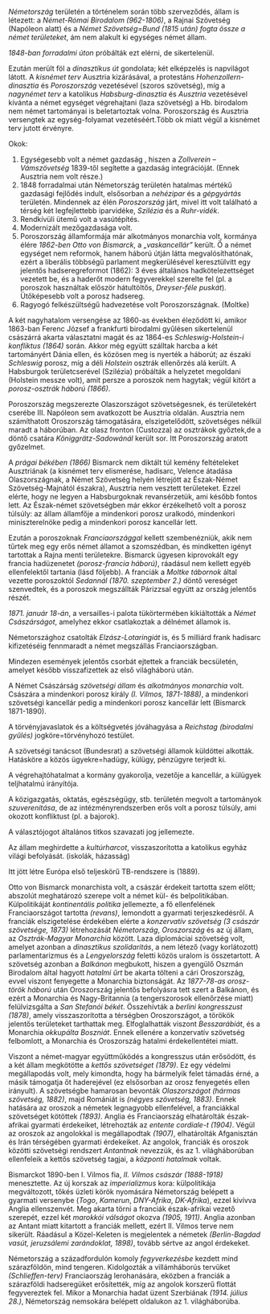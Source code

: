*Németország* területén a történelem során több szerveződés, állam is létezett: a *Német-Római Birodalom (962-1806)*, a Rajnai Szövetség (Napóleon alatt) és a *Német Szövetség=Bund (1815 után) fogta össze a német területeket*, ám nem alakult ki egységes német állam.

*1848-ban forradalmi úton* próbálták ezt elérni, de sikertelenül.

Ezután merült föl a *dinasztikus út* gondolata; két elképzelés is napvilágot látott. A *kisnémet terv* Ausztria kizárásával, a protestáns *Hohenzollern-dinasztia* és *Poroszország* vezetésével (szoros szövetség), míg a *nagynémet terv* a katolikus *Habsburg-dinasztia* és *Ausztria* vezetésével kívánta a német egységet végrehajtani (laza szövetség) a Hb. birodalom nem német tartományai is beletartoztak volna. Poroszország és Ausztria versengtek az egység-folyamat vezetéséért.Több ok miatt végül a kisnémet terv jutott érvényre.

Okok:
1. Egységesebb volt a német gazdaság , hiszen a *Zollverein – Vámszövetség* 1839-től segítette a gazdaság integrációját. (Ennek Ausztria nem volt része.)
2. 1848 forradalmai után Németország területén hatalmas mértékű gazdasági fejlődés indult, elsősorban a *nehézipar* és a *gépgyártás* területén. Mindennek az élén *Poroszország* járt, mivel itt volt található a térség két legfejlettebb iparvidéke, *Szilézia* és a *Ruhr-vidék*.
3. Rendkívüli ütemű volt a vasútépítés.
4. Modernizált mezőgazdasága volt.
5. Poroszország államformája már alkotmányos monarchia volt, kormánya élére *1862-ben* *Otto von Bismarck*, a *„vaskancellár”* került. Ő a német egységet nem reformok, hanem háború útján látta megvalósíthatónak, ezért a liberális többségű parlament megkerülésével keresztülvitt egy jelentős hadseregreformot (1862): 3 éves általános hadkötelezettséget vezetett be, és a haderőt modern fegyverekkel szerelte fel (pl. a poroszok használtak először hátultöltős, *Dreyser-féle puskát*). Ütőképesebb volt a porosz hadsereg.
6. Ragyogó felkészültségű hadvezetése volt Poroszországnak. (Moltke)

A két nagyhatalom versengése az 1860-as években éleződött ki, amikor 1863-ban Ferenc József a frankfurti birodalmi gyűlésen sikertelenül császárrá akarta választatni magát és az 1864-es *Schleswig-Holstein-i konfliktus (1864)* során. Akkor még együtt szálltak harcba a két tartományért Dánia ellen, és közösen meg is nyerték a háborút; az északi *Schleswig* porosz, míg a déli *Holstein* osztrák ellenőrzés alá került. A Habsburgok területcserével (Szilézia) próbálták a helyzetet megoldani (Holstein messze volt), amit persze a poroszok nem hagytak; végül kitört a *porosz-osztrák háború (1866)*.

Poroszország megszerezte Olaszországot szövetségesnek, és területekért cserébe III. Napóleon sem avatkozott be Ausztria oldalán. Ausztria nem számíthatott Oroszország támogatására, elszigetelődött, szövetséges nélkül maradt a háborúban. Az olasz fronton (Custozza) az osztrákok győztek,de a döntő csatára *Königgrätz-Sadowánál* került sor. Itt Poroszország aratott győzelmet.

A *prágai békében (1866)* Bismarck nem diktált túl kemény feltételeket Ausztriának (a kisnémet terv elismerése, hadisarc, Velence átadása Olaszországnak, a Német Szövetség helyén létrejött az Észak-Német Szövetség-Majnától északra), Ausztria nem vesztett területeket. Ezzel elérte, hogy ne legyen a Habsburgoknak revansérzetük, ami később fontos lett. Az Észak-német szövetségben már ekkor érzékelhető volt a porosz túlsúly: az állam államfője a mindenkori porosz uralkodó, mindenkori miniszterelnöke pedig a mindenkori porosz kancellár lett.

Ezután a poroszoknak *Franciaországgal* kellett szembenézniük, akik nem tűrtek meg egy erős német államot a szomszédban, és mindketten igényt tartottak a Rajna menti területekre. Bismarck ügyesen kiprovokált egy francia hadüzenetet *(porosz-francia háború)*, ráadásul nem kellett egyéb ellenfelektől tartania (lásd följebb). A franciák a *Moltke tábornok* által vezette poroszoktól *Sedannál (1870. szeptember 2.)* döntő vereséget szenvedtek, és a poroszok megszállták Párizzsal együtt az ország jelentős részét.

*1871. január 18-án*, a versailles-i palota tükörtermében kikiáltották a *Német Császárságot*, amelyhez ekkor csatlakoztak a délnémet államok is.

Németországhoz csatolták *Elzász-Lotaringiát* is, és 5 milliárd frank hadisarc kifizetéséig fennmaradt a német megszállás Franciaországban.

Mindezen események jelentős csorbát ejtettek a franciák becsületén, amelyet később visszafizettek az első világháború után.

A Német Császárság *szövetségi állam* és *alkotmányos monarchia* volt. Császára a mindenkori porosz király *(I. Vilmos, 1871-1888)*, a mindenkori szövetségi kancellár pedig a mindenkori porosz kancellár lett (Bismarck 1871-1890).

A törvényjavaslatok és a költségvetés jóváhagyása a *Reichstag (birodalmi gyűlés)* jogköre=törvényhozó testület.

A szövetségi tanácsot (Bundesrat) a szövetségi államok küldöttei alkották. Hatásköre a közös ügyekre=hadügy, külügy, pénzügyre terjedt ki.

A végrehajtóhatalmat a kormány gyakorolja, vezetője a kancellár, a külügyek teljhatalmú irányítója.

A közigazgatás, oktatás, egészségügy, stb. területén megvolt a tartományok *szuverenitása*, de az intézményrendszerben erős volt a porosz túlsúly, ami okozott konfliktust (pl. a bajorok).

A választójogot általános titkos szavazati jog jellemezte.

Az állam meghirdette a *kultúrharcot*, visszaszorította a katolikus egyház világi befolyását. (iskolák, házasság)

Itt jött létre Európa első teljeskörű TB-rendszere is (1889).

Otto von Bismarck monarchista volt, a császár érdekeit tartotta szem előtt; abszolút meghatározó szerepe volt a német kül- és belpolitikában. Külpolitikáját *kontinentális politika* jellemezte, a fő ellenfelének Franciaországot tartotta *(revans)*, lemondott a gyarmati terjeszkedésről. A franciák elszigetelése érdekében elérte a *konzervatív szövetség (3 császár szövetsége, 1873)* létrehozását *Németország*, *Oroszország* és az új állam, az *Osztrák-Magyar Monarchia* között. Laza diplomáciai szövetség volt, amelyet azonban a *dinasztikus szolidaritás*, a nem létező (vagy korlátozott) parlamentarizmus és a *Lengyelország* feletti közös uralom is összetartott. A szövetség azonban a *Balkánon* megbukott, hiszen a gyengülő Oszmán Birodalom által hagyott *hatalmi űrt* be akarta tölteni a cári Oroszország, evvel viszont fenyegette a Monarchia biztonságát. Az *1877-78-as orosz-török háború* után Oroszország jelentős befolyásra tett szert a Balkánon, és ezért a Monarchia és Nagy-Britannia (a tengerszorosok ellenőrzése miatt) felülvizsgálta a *San Stefanói békét*. Összehívták a *berlini kongresszust (1878)*, amely visszaszorította a térségben Oroszországot, a törökök jelentős területeket tarthattak meg. Elfoglalhatták viszont *Besszarábiát*, és a Monarchia *okkupálta Boszniát*. Ennek ellenére a konzervatív szövetség felbomlott, a Monarchia és Oroszország hatalmi érdekellentétei miatt.

Viszont a német-magyar együttműködés a kongresszus után erősödött, és a két állam megkötötte a *kettős szövetséget (1879)*. Ez egy védelmi megállapodás volt, mely kimondta, hogy ha bármelyik felet támadás érné, a másik támogatja őt haderejével (ez elsősorban az orosz fenyegetés ellen irányult). A szövetségbe hamarosan bevonták *Olaszországot (hármas szövetség, 1882)*, majd Romániát is *(négyes szövetség, 1883)*. Ennek hatására az oroszok a németek legnagyobb ellenfelével, a franciákkal szövetséget kötöttek *(1893)*. Anglia és Franciaország elhatárolták észak-afrikai gyarmati érdekeiket, létrehozták az *entente cordiale-t (1904)*. Végül az oroszok az angolokkal is megállapodtak *(1907)*, elhatárolták Afganisztán és Irán térségében gyarmati érdekeiket. Az angolok, franciák és oroszok közötti szövetségi rendszert *Antantnak* nevezzük, és az 1. világháborúban ellenfeleik a kettős szövetség tagjai, a *központi hatalmak* voltak.

Bismarckot 1890-ben I. Vilmos fia, *II. Vilmos császár (1888-1918)* menesztette. Az új korszak az *imperializmus* kora: külpolitikája megváltozott, tőkés üzleti körök nyomására Németország belépett a gyarmati versenybe (*Togo*, *Kamerun*, *DNY-Afrika*, *DK-Afrika*), ezzel kivívva Anglia ellenszenvét. Meg akarta törni a franciák észak-afrikai vezető szerepét, ezzel két *marokkói válságot* okozva *(1905, 1911)*. Anglia azonban az Antant miatt kitartott a franciák mellett, ezért II. Vilmos terve nem sikerült. Ráadásul a Közel-Keleten is megjelentek a németek *(Berlin-Bagdad vasút, jeruzsálemi zarándoklat, 1898)*, tovább sértve az angol érdekeket.

Németország a századfordulón komoly *fegyverkezésbe* kezdett mind szárazföldön, mind tengeren. Kidolgozták a villámháborús tervüket *(Schlieffen-terv)* Franciaország lerohanására, eközben a franciák a szárazföldi hadseregüket erősítették, míg az angolok korszerű flottát fegyvereztek fel. Mikor a Monarchia hadat üzent Szerbiának *(1914. július 28.)*, Németország nemsokára belépett oldalukon az 1. világháborúba.
